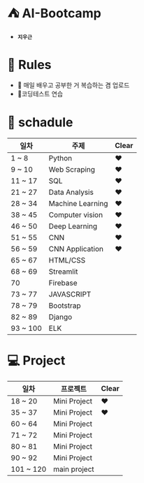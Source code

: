 # :tent: AI-Bootcamp
- **```지우근```**

# :scroll: Rules
- :newspaper: 매일 배우고 공부한 거 복습하는 겸 업로드
- :star2:코딩테스트 연습

# :calendar: schadule

| 일차 | 주제 | Clear |
| ----- | -------| --- |
| 1 ~ 8 | Python | :heart: |
| 9 ~ 10 | Web Scraping | :heart: |
| 11 ~ 17 | SQL | :heart: |
| 21 ~ 27 | Data Analysis | :heart: |
| 28 ~ 34 | Machine Learning | :heart: |
| 38 ~ 45 | Computer vision | :heart: |
| 46 ~ 50 | Deep Learning | :heart: |
| 51 ~ 55 | CNN | :heart: |
| 56 ~ 59 | CNN Application | :heart: |
| 65 ~ 67 | HTML/CSS |
| 68 ~ 69 | Streamlit |
| 70 | Firebase |
| 73 ~ 77 | JAVASCRIPT |
| 78 ~ 79 | Bootstrap |
| 82 ~ 89 | Django |
| 93 ~ 100 | ELK |

# :computer: Project

| 일차 | 프로젝트 | Clear |
| ------- | -------- | --- |
| 18 ~ 20 | Mini Project | :heart: |
| 35 ~ 37 | Mini Project | :heart: |
| 60 ~ 64 | Mini Project |
| 71 ~ 72 | Mini Project |
| 80 ~ 81 | Mini Project |
| 90 ~ 92 | Mini Project |
| 101 ~ 120 | main project |
